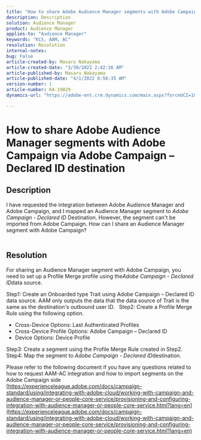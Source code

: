 ```yaml
---
title: "How to share Adobe Audience Manager segments with Adobe Campaign via Adobe Campaign – Declared ID destination"
description: Description
solution: Audience Manager
product: Audience Manager
applies-to: "Audience Manager"
keywords: "KCS, AAM, AC"
resolution: Resolution
internal-notes: 
bug: False
article-created-by: Masaru Nakayama
article-created-date: "3/30/2022 2:42:16 AM"
article-published-by: Masaru Nakayama
article-published-date: "4/1/2022 6:56:35 AM"
version-number: 1
article-number: KA-19029
dynamics-url: "https://adobe-ent.crm.dynamics.com/main.aspx?forceUCI=1&pagetype=entityrecord&etn=knowledgearticle&id=4c9db0fe-d2af-ec11-9840-0022480bd623"

---
```

# How to share Adobe Audience Manager segments with Adobe Campaign via Adobe Campaign – Declared ID destination

## Description

I have requested the integration between Adobe Audience Manager and Adobe Campaign, and I mapped an Audience Manager segment to *Adobe Campaign - Declared ID* Destination. However, the segment can't be imported from Adobe Campaign. How can I share an Audience Manager segment with Adobe Campaign?
<br> 

## Resolution


For sharing an Audience Manager segment with Adobe Campaign, you need to set up a Profile Merge profile using the*Adobe Campaign - Declared ID*data source.

Step1: Create an Onboarded type Trait using Adobe Campaign – Declared ID data source.
 AAM only outputs the data that the data source of Trait is the same as the destination's outbound user ID.
  
 Step2: Create a Profile Merge Rule using the following option.

- Cross-Device Options: Last Authenticated Profiles
- Cross-Device Profile Options: Adobe Campaign – Declared ID
- Device Options: Device Profile


Step3: Create a segment using the Profile Merge Rule created in Step2.
  
 Step4: Map the segment to *Adobe Campaign - Declared ID*destination.

Please refer to the following document if you have any questions related to how to request AAM-AC integration and how to import segments on the Adobe Campaign side
[https://experienceleague.adobe.com/docs/campaign-standard/using/integrating-with-adobe-cloud/working-with-campaign-and-audience-manager-or-people-core-service/provisioning-and-configuring-integration-with-audience-manager-or-people-core-service.html?lang=en](https://experienceleague.adobe.com/docs/campaign-standard/using/integrating-with-adobe-cloud/working-with-campaign-and-audience-manager-or-people-core-service/provisioning-and-configuring-integration-with-audience-manager-or-people-core-service.html?lang=en)
